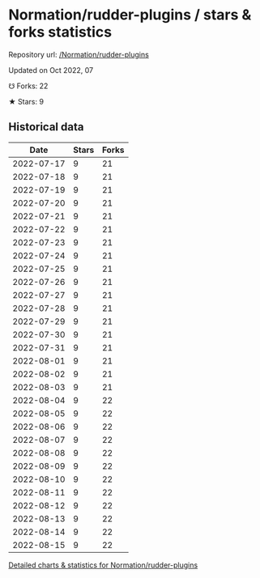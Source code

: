 # Normation/rudder-plugins / stars & forks statistics

Repository url: [/Normation/rudder-plugins](https://github.com/Normation/rudder-plugins)

Updated on Oct 2022, 07

☋ Forks: 22

★ Stars: 9

## Historical data
| Date | Stars | Forks |
|------|-------|-------|
| 2022-07-17 | 9 | 21 | 
| 2022-07-18 | 9 | 21 | 
| 2022-07-19 | 9 | 21 | 
| 2022-07-20 | 9 | 21 | 
| 2022-07-21 | 9 | 21 | 
| 2022-07-22 | 9 | 21 | 
| 2022-07-23 | 9 | 21 | 
| 2022-07-24 | 9 | 21 | 
| 2022-07-25 | 9 | 21 | 
| 2022-07-26 | 9 | 21 | 
| 2022-07-27 | 9 | 21 | 
| 2022-07-28 | 9 | 21 | 
| 2022-07-29 | 9 | 21 | 
| 2022-07-30 | 9 | 21 | 
| 2022-07-31 | 9 | 21 | 
| 2022-08-01 | 9 | 21 | 
| 2022-08-02 | 9 | 21 | 
| 2022-08-03 | 9 | 21 | 
| 2022-08-04 | 9 | 22 | 
| 2022-08-05 | 9 | 22 | 
| 2022-08-06 | 9 | 22 | 
| 2022-08-07 | 9 | 22 | 
| 2022-08-08 | 9 | 22 | 
| 2022-08-09 | 9 | 22 | 
| 2022-08-10 | 9 | 22 | 
| 2022-08-11 | 9 | 22 | 
| 2022-08-12 | 9 | 22 | 
| 2022-08-13 | 9 | 22 | 
| 2022-08-14 | 9 | 22 | 
| 2022-08-15 | 9 | 22 | 


[Detailed charts & statistics for Normation/rudder-plugins](https://reviewgithub.com/rep/Normation/rudder-plugins)
